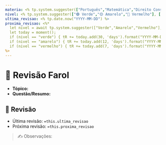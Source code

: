```yaml
---
materia: <% tp.system.suggester(["Português","Matemática","Direito Constitucional","Direito Penal","Raciocínio Lógico"], ["Português","Matemática","Direito Constitucional","Direito Penal","Raciocínio Lógico"]) %>
nivel: <% tp.system.suggester(["🟢 Verde","🟡 Amarelo","🔴 Vermelho"], ["verde","amarelo","vermelho"]) %>
ultima_revisao: <% tp.date.now("YYYY-MM-DD") %>
proxima_revisao: <%* 
  let nivel = await tp.system.suggester(["Verde","Amarelo","Vermelho"], ["verde","amarelo","vermelho"]);
  let today = moment();
  if (nivel == "verde") { tR += today.add(30, 'days').format("YYYY-MM-DD") }
  if (nivel == "amarelo") { tR += today.add(12, 'days').format("YYYY-MM-DD") } // média 10-15
  if (nivel == "vermelho") { tR += today.add(7, 'days').format("YYYY-MM-DD") }
%>
---
```


# 🚦 Revisão Farol

- **Tópico:**  
- **Questão/Resumo:**  

## 🔁 Revisão
- Última revisão: `=this.ultima_revisao`
- Próxima revisão: `=this.proxima_revisao`

> ✍️ Observações:  
>
